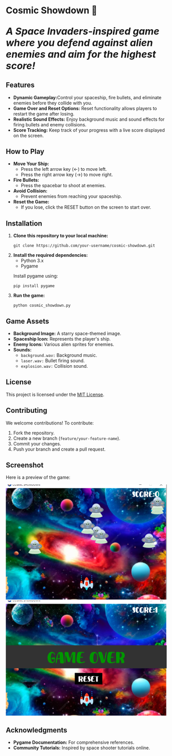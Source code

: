 <h1>Cosmic Showdown 🚀</h1>
<p style="font-size:30px;"><i><b>A Space Invaders-inspired game where you defend against alien enemies and aim for the highest score!</b></i></p>

<h2>Features</h2>
<ul>
<li><b>Dynamic Gameplay:</b>Control your spaceship, fire bullets, and eliminate enemies before they collide with you.</li>
<li><b>Game Over and Reset Options:</b> Reset functionality allows players to restart the game after losing.</li>
<li><b>Realistic Sound Effects:</b> Enjoy background music and sound effects for firing bullets and enemy collisions.</li>
<li><b>Score Tracking:</b> Keep track of your progress with a live score displayed on the screen.</li>
</ul>  
<h2>How to Play</h2>
<ul>
  <li><strong>Move Your Ship:</strong>
    <ul>
      <li>Press the left arrow key (←) to move left.</li>
      <li>Press the right arrow key (→) to move right.</li>
    </ul>
  </li>
  <li><strong>Fire Bullets:</strong>
    <ul>
      <li>Press the spacebar to shoot at enemies.</li>
    </ul>
  </li>
  <li><strong>Avoid Collision:</strong>
    <ul>
      <li>Prevent enemies from reaching your spaceship.</li>
    </ul>
  </li>
  <li><strong>Reset the Game:</strong>
    <ul>
      <li>If you lose, click the RESET button on the screen to start over.</li>
    </ul>
  </li>
</ul>

<h2>Installation</h2>
<ol>
  <li><strong>Clone this repository to your local machine:</strong>
    <pre><code>git clone https://github.com/your-username/cosmic-showdown.git</code></pre>
  </li>
  <li><strong>Install the required dependencies:</strong>
    <ul>
      <li>Python 3.x</li>
      <li>Pygame</li>
    </ul>
    <p>Install pygame using:</p>
    <pre><code>pip install pygame</code></pre>
  </li>
  <li><strong>Run the game:</strong>
    <pre><code>python cosmic_showdown.py</code></pre>
  </li>
</ol>

<h2>Game Assets</h2>
<ul>
  <li><strong>Background Image:</strong> A starry space-themed image.</li>
  <li><strong>Spaceship Icon:</strong> Represents the player's ship.</li>
  <li><strong>Enemy Icons:</strong> Various alien sprites for enemies.</li>
  <li><strong>Sounds:</strong>
    <ul>
      <li><code>background.wav:</code> Background music.</li>
      <li><code>laser.wav:</code> Bullet firing sound.</li>
      <li><code>explosion.wav:</code> Collision sound.</li>
    </ul>
  </li>
</ul>

<h2>License</h2>
<p>This project is licensed under the <a href="https://opensource.org/licenses/MIT">MIT License</a>.</p>

<h2>Contributing</h2>
<p>We welcome contributions! To contribute:</p>
<ol>
  <li>Fork the repository.</li>
  <li>Create a new branch (<code>feature/your-feature-name</code>).</li>
  <li>Commit your changes.</li>
  <li>Push your branch and create a pull request.</li>
</ol>

<h2>Screenshot</h2>
<p>Here is a preview of the game:</p>
<img src="GS.png" alt="Game Screenshot 1" width="600">
<img src="GS1.png" alt="Game Screenshot 2" width="600">

<h2>Acknowledgments</h2>
<ul>
  <li><strong>Pygame Documentation:</strong> For comprehensive references.</li>
  <li><strong>Community Tutorials:</strong> Inspired by space shooter tutorials online.</li>
</ul>
